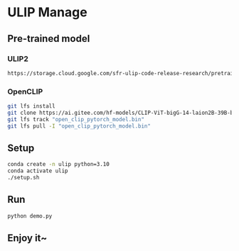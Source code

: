 # ULIP Manage

## Pre-trained model

### ULIP2

```bash
https://storage.cloud.google.com/sfr-ulip-code-release-research/pretrained_models/ckpt_zero-sho_classification/pointbert_ULIP-2.pt
```

### OpenCLIP

```bash
git lfs install
git clone https://ai.gitee.com/hf-models/CLIP-ViT-bigG-14-laion2B-39B-b160k --no-checkout
git lfs track "open_clip_pytorch_model.bin"
git lfs pull -I "open_clip_pytorch_model.bin"
```


## Setup

```bash
conda create -n ulip python=3.10
conda activate ulip
./setup.sh
```

## Run

```bash
python demo.py
```

## Enjoy it~
